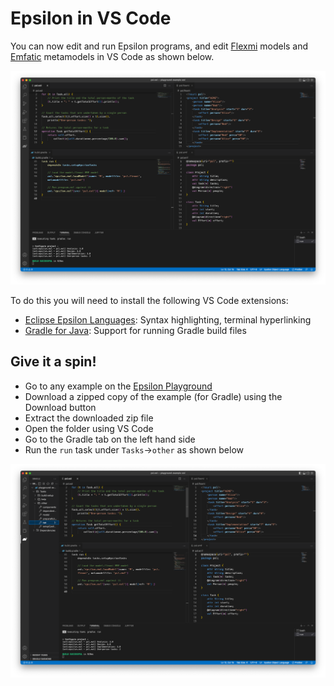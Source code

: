 # Epsilon in VS Code

You can now edit and run Epsilon programs, and edit [Flexmi](../../flexmi) models and [Emfatic](https://eclipse.org/emfatic) metamodels in VS Code as shown below.

![](vscode.png)

To do this you will need to install the following VS Code extensions:

- [Eclipse Epsilon Languages](https://marketplace.visualstudio.com/items?itemName=SamHarris.eclipse-epsilon-languages): Syntax highlighting, terminal hyperlinking
- [Gradle for Java](https://marketplace.visualstudio.com/items?itemName=vscjava.vscode-gradle): Support for running Gradle build files

## Give it a spin!

- Go to any example on the [Epsilon Playground](../../../playground)
- Download a zipped copy of the example (for Gradle) using the Download button
- Extract the downloaded zip file
- Open the folder using VS Code
- Go to the Gradle tab on the left hand side
- Run the `run` task under `Tasks`->`other` as shown below

![](gradle.png)